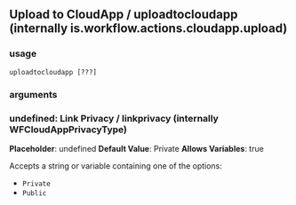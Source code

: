 
## Upload to CloudApp / uploadtocloudapp (internally is.workflow.actions.cloudapp.upload)

### usage
`uploadtocloudapp [???]`

### arguments
### undefined: Link Privacy / linkprivacy (internally WFCloudAppPrivacyType)
**Placeholder**: undefined
**Default Value**: Private
**Allows Variables**: true


Accepts a string 
or variable
containing one of the options:

- `Private`
- `Public`
